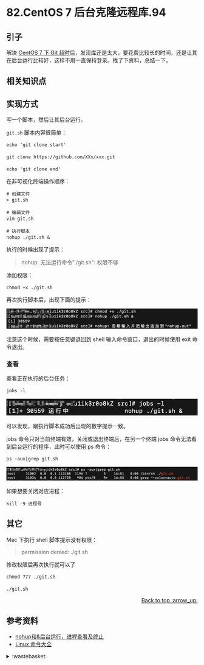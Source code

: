 # 82.CentOS 7 后台克隆远程库.94

## <a name="start"></a> 引子
解决 [CentOS 7 下 Git 超时][url-segment-81]后，发现库还是太大，要花费比较长的时间，还是让其在后台运行比较好，这样不用一直保持登录。找了下资料，总结一下。

## <a name="title1"></a> 相关知识点


## 实现方式
写一个脚本，然后让其后台运行。

`git.sh` 脚本内容很简单：
```shell
echo 'git clone start'

git clone https://github.com/XXx/xxx.git

echo 'git clone end'
```
在非可视化终端操作顺序：
```
# 创建文件
> git.sh

# 编辑文件
vim git.sh

# 执行脚本
nohup ./git.sh &
```
执行的时候出现了提示：
> nohup: 无法运行命令"./git.sh": 权限不够

添加权限：
```
chmod +x ./git.sh
```
再次执行脚本后，出现下面的提示：

![82-nohup][url-local-1]

注意这个时候，需要按任意键退回到 shell 输入命令窗口，退出的时候使用 exit 命令退出。

### 查看
查看正在执行的后台任务：
```
jobs -l
```
![82-jobs][url-local-2]

可以发现，跟执行脚本成功后出现的数字提示一致。

jobs 命令只对当前终端有效，关闭或退出终端后，在另一个终端 jobs 命令无法看到后台运行的程序，此时可以使用 ps 命令：
```
ps -aux|grep git.sh
```
![82-ps][url-local-3]

如果想要关闭对应进程：
```
kill -9 进程号
```



## 其它
Mac 下执行 shell 脚本提示没有权限：

> permission denied: ./git.sh

修改权限后再次执行就可以了
```
chmod 777 ./git.sh

./git.sh
```

<div align="right"><a href="#index">Back to top :arrow_up:</a></div>


## <a name="reference"></a> 参考资料
- [nohup和&后台运行，进程查看及终止][url-article-1]
- [Linux 命令大全][url-article-2]


[url-article-1]:https://www.cnblogs.com/baby123/p/6477429.html
[url-article-2]:https://www.runoob.com/linux/linux-command-manual.html

[url-segment-81]:https://github.com/XXHolic/segment/issues/93

[url-local-1]:../images/82/nohup.png
[url-local-2]:../images/82/jobs.png
[url-local-3]:../images/82/ps.png

<details>
<summary>:wastebasket:</summary>


![n-poster][url-local-poster]

</details>

[url-book]:https://book.douban.com/subject/26916012/
[url-local-poster]:../images/n/poster.jpg
